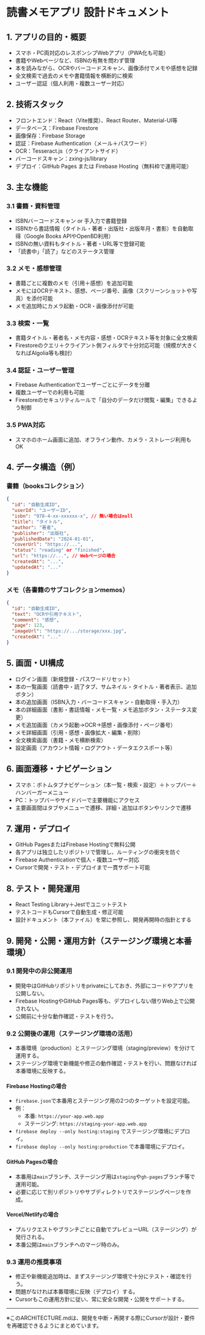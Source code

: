 # 読書メモアプリ 設計ドキュメント

## 1. アプリの目的・概要
- スマホ・PC両対応のレスポンシブWebアプリ（PWA化も可能）
- 書籍やWebページなど、ISBNの有無を問わず管理
- 本を読みながら、OCRやバーコードスキャン、画像添付でメモや感想を記録
- 全文検索で過去のメモや書籍情報を横断的に検索
- ユーザー認証（個人利用・複数ユーザー対応）

## 2. 技術スタック
- フロントエンド：React（Vite推奨）、React Router、Material-UI等
- データベース：Firebase Firestore
- 画像保存：Firebase Storage
- 認証：Firebase Authentication（メール＋パスワード）
- OCR：Tesseract.js（クライアントサイド）
- バーコードスキャン：zxing-js/library
- デプロイ：GitHub Pages または Firebase Hosting（無料枠で運用可能）

## 3. 主な機能
### 3.1 書籍・資料管理
- ISBNバーコードスキャン or 手入力で書籍登録
- ISBNから書誌情報（タイトル・著者・出版社・出版年月・書影）を自動取得（Google Books APIやOpenBD利用）
- ISBNの無い資料もタイトル・著者・URL等で登録可能
- 「読書中」「読了」などのステータス管理

### 3.2 メモ・感想管理
- 書籍ごとに複数のメモ（引用＋感想）を追加可能
- メモにはOCRテキスト、感想、ページ番号、画像（スクリーンショットや写真）を添付可能
- メモ追加時にカメラ起動・OCR・画像添付が可能

### 3.3 検索・一覧
- 書籍タイトル・著者名・メモ内容・感想・OCRテキスト等を対象に全文検索
- Firestoreのクエリ＋クライアント側フィルタで十分対応可能（規模が大きくなればAlgolia等も検討）

### 3.4 認証・ユーザー管理
- Firebase Authenticationでユーザーごとにデータを分離
- 複数ユーザーでの利用も可能
- Firestoreのセキュリティルールで「自分のデータだけ閲覧・編集」できるよう制御

### 3.5 PWA対応
- スマホのホーム画面に追加、オフライン動作、カメラ・ストレージ利用もOK

## 4. データ構造（例）
### 書籍（booksコレクション）
```json
{
  "id": "自動生成ID",
  "userId": "ユーザーID",
  "isbn": "978-4-xx-xxxxxx-x", // 無い場合はnull
  "title": "タイトル",
  "author": "著者",
  "publisher": "出版社",
  "publishedDate": "2024-01-01",
  "coverUrl": "https://...",
  "status": "reading" or "finished",
  "url": "https://...", // Webページの場合
  "createdAt": "...",
  "updatedAt": "..."
}
```

### メモ（各書籍のサブコレクションmemos）
```json
{
  "id": "自動生成ID",
  "text": "OCRや引用テキスト",
  "comment": "感想",
  "page": 123,
  "imageUrl": "https://.../storage/xxx.jpg",
  "createdAt": "..."
}
```

## 5. 画面・UI構成
- ログイン画面（新規登録・パスワードリセット）
- 本の一覧画面（読書中・読了タブ、サムネイル・タイトル・著者表示、追加ボタン）
- 本の追加画面（ISBN入力・バーコードスキャン・自動取得・手入力）
- 本の詳細画面（書影・書誌情報・メモ一覧・メモ追加ボタン・ステータス変更）
- メモ追加画面（カメラ起動→OCR→感想・画像添付・ページ番号）
- メモ詳細画面（引用・感想・画像拡大・編集・削除）
- 全文検索画面（書籍・メモ横断検索）
- 設定画面（アカウント情報・ログアウト・データエクスポート等）

## 6. 画面遷移・ナビゲーション
- スマホ：ボトムタブナビゲーション（本一覧・検索・設定）＋トップバー＋ハンバーガーメニュー
- PC：トップバーやサイドバーで主要機能にアクセス
- 主要画面間はタブやメニューで遷移、詳細・追加はボタンやリンクで遷移

## 7. 運用・デプロイ
- GitHub PagesまたはFirebase Hostingで無料公開
- 各アプリは独立したリポジトリで管理し、ルーティングの衝突を防ぐ
- Firebase Authenticationで個人・複数ユーザー対応
- Cursorで開発・テスト・デプロイまで一貫サポート可能

## 8. テスト・開発運用
- React Testing Library＋Jestでユニットテスト
- テストコードもCursorで自動生成・修正可能
- 設計ドキュメント（本ファイル）を常に参照し、開発再開時の指針とする

## 9. 開発・公開・運用方針（ステージング環境と本番環境）

### 9.1 開発中の非公開運用
- 開発中はGitHubリポジトリをprivateにしておき、外部にコードやアプリを公開しない。
- Firebase HostingやGitHub Pages等も、デプロイしない限りWeb上で公開されない。
- 公開前に十分な動作確認・テストを行う。

### 9.2 公開後の運用（ステージング環境の活用）
- 本番環境（production）とステージング環境（staging/preview）を分けて運用する。
- ステージング環境で新機能や修正の動作確認・テストを行い、問題なければ本番環境に反映する。

#### Firebase Hostingの場合
- `firebase.json`で本番用とステージング用の2つのターゲットを設定可能。
- 例：
  - 本番: `https://your-app.web.app`
  - ステージング: `https://staging-your-app.web.app`
- `firebase deploy --only hosting:staging` でステージング環境にデプロイ。
- `firebase deploy --only hosting:production` で本番環境にデプロイ。

#### GitHub Pagesの場合
- 本番用は`main`ブランチ、ステージング用は`staging`や`gh-pages`ブランチ等で運用可能。
- 必要に応じて別リポジトリやサブディレクトリでステージングページを作成。

#### Vercel/Netlifyの場合
- プルリクエストやブランチごとに自動でプレビューURL（ステージング）が発行される。
- 本番公開は`main`ブランチへのマージ時のみ。

### 9.3 運用の推奨事項
- 修正や新機能追加時は、まずステージング環境で十分にテスト・確認を行う。
- 問題がなければ本番環境に反映（デプロイ）する。
- Cursorもこの運用方針に従い、常に安全な開発・公開をサポートする。

---

※このARCHITECTURE.mdは、開発を中断・再開する際にCursorが設計・要件を再確認できるようにまとめています。 